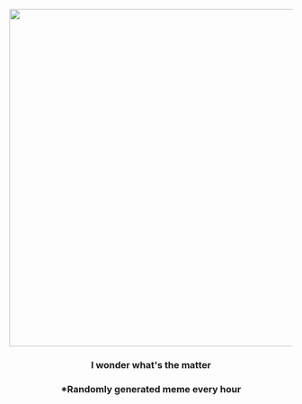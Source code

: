 <p align="center">
        <img src="https://i.redd.it/r88dar1fkg2a1.jpg" width="600" height="600">
        </p>
        <h3 align="center">I wonder what's the matter</h3>
        <h3 align="center">*Randomly generated meme every hour</h3>
    